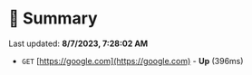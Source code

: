# 📖 Summary
Last updated: **8/7/2023, 7:28:02 AM**

- `GET` [https://google.com](https://google.com) - **Up** (396ms)
